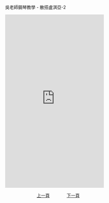 ﻿---
keywords: 吳老師鋼琴教學 - 散搭盧淇亞-2
---
吳老師鋼琴教學 - 散搭盧淇亞-2

<iframe width="320" height="560" src="https://www.youtube.com/embed/VvqL_rvC2RQ" title="散搭盧淇亞" frameborder="0" allow="accelerometer; autoplay; clipboard-write; encrypted-media; gyroscope; picture-in-picture; web-share" allowfullscreen></iframe>



&nbsp;&nbsp;&nbsp;&nbsp;&nbsp;&nbsp;&nbsp;&nbsp;&nbsp;&nbsp;&nbsp;&nbsp;
&nbsp;&nbsp;&nbsp;&nbsp;&nbsp;&nbsp;&nbsp;&nbsp;&nbsp;&nbsp;&nbsp;&nbsp;
[上一頁](T-Moon)
&nbsp;&nbsp;&nbsp;&nbsp;&nbsp;&nbsp;&nbsp;&nbsp;&nbsp;&nbsp;&nbsp;&nbsp;
[下一頁](T-SantaLucia-1)

<!-- Google tag (gtag.js) -->
<script async src="https://www.googletagmanager.com/gtag/js?id=G-SK366WCHW3"></script>
<script>
  window.dataLayer = window.dataLayer || [];
  function gtag(){dataLayer.push(arguments);}
  gtag('js', new Date());

  gtag('config', 'G-SK366WCHW3');
</script>



